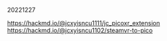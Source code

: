 20221227

https://hackmd.io/@jcxyisncu1111/jc_picoxr_extension
https://hackmd.io/@jcxyisncu1102/steamvr-to-pico